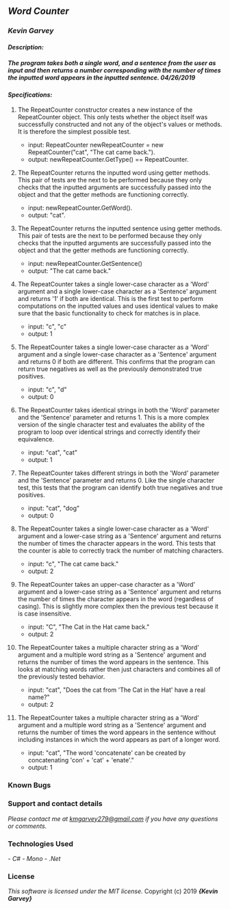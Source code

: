 ## _Word Counter_

### _***Kevin Garvey***_

#### _Description:_
##### _The program takes both a single word, and a sentence from the user as input and then returns a number corresponding with the number of times the inputted word appears in the inputted sentence. 04/26/2019_

#### _Specifications:_

1. The RepeatCounter constructor creates a new instance of the RepeatCounter object. This only tests whether the object itself was successfully constructed and not any of the object's values or methods. It is therefore the simplest possible test.
    - input: RepeatCounter newRepeatCounter = new RepeatCounter("cat", "The cat came back.").
    - output: newRepeatCounter.GetType() == RepeatCounter.

2. The RepeatCounter returns the inputted word using getter methods. This pair of tests are the next to be performed because they only checks that the inputted arguments are successfully passed into the object and that the getter methods are functioning correctly.
    - input: newRepeatCounter.GetWord().
    - output: "cat".

3. The RepeatCounter returns the inputted sentence using getter methods. This pair of tests are the next to be performed because they only checks that the inputted arguments are successfully passed into the object and that the getter methods are functioning correctly.
    - input: newRepeatCounter.GetSentence()
    - output: "The cat came back."

4. The RepeatCounter takes a single lower-case character as a 'Word' argument and a single lower-case character as a 'Sentence' argument and returns '1' if both are identical. This is the first test to perform computations on the inputted values and uses identical values to make sure that the basic functionality to check for matches is in place.
    - input: "c", "c"
    - output: 1

5. The RepeatCounter takes a single lower-case character as a 'Word' argument and a single lower-case character as a 'Sentence' argument and returns 0 if both are different. This confirms that the program can return true negatives as well as the previously demonstrated true positives.
    - input: "c", "d"
    - output: 0

6. The RepeatCounter takes identical strings in both the 'Word' parameter and the 'Sentence' parameter and returns 1. This is a more complex version of the single character test and evaluates the ability of the program to loop over identical strings and correctly identify their equivalence.
    - input: "cat", "cat"
    - output: 1

7. The RepeatCounter takes different strings in both the 'Word' parameter and the 'Sentence' parameter and returns 0. Like the single character test, this tests that the program can identify both true negatives and true positives.
    - input: "cat", "dog"
    - output: 0

8. The RepeatCounter takes a single lower-case character as a 'Word' argument and a lower-case string as a 'Sentence' argument and returns the number of times the character appears in the word. This tests that the counter is able to correctly track the number of matching characters.   
    - input: "c", "The cat came back."
    - output: 2

9. The RepeatCounter takes an upper-case character as a 'Word' argument and a lower-case string as a 'Sentence' argument and returns the number of times the character appears in the word (regardless of casing). This is slightly more complex then the previous test because it is case insensitive.
    - input: "C", "The Cat in the Hat came back."
    - output: 2

10. The RepeatCounter takes a multiple character string as a 'Word' argument and a multiple word string as a 'Sentence' argument and returns the number of times the word appears in the sentence. This looks at matching words rather then just characters and combines all of the previously tested behavior.
    - input: "cat", "Does the cat from 'The Cat in the Hat' have a real name?"
    - output: 2

11. The RepeatCounter takes a multiple character string as a 'Word' argument and a multiple word string as a 'Sentence' argument and returns the number of times the word appears in the sentence without including instances in which the word appears as part of a longer word.
    - input: "cat", "The word 'concatenate' can be created by concatenating  'con' + 'cat' + 'enate'."
    - output: 1

### Known Bugs

### Support and contact details

_Please contact me at kmgarvey279@gmail.com if you have any questions or comments._

### Technologies Used

_- C#_
_- Mono_
_- .Net_
### License

_This software is licensed under the MIT license._
Copyright (c) 2019 **_{Kevin Garvey}_**
